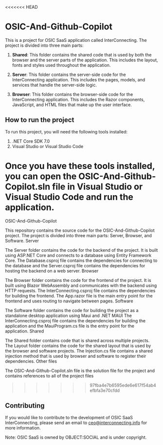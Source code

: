 <<<<<<< HEAD
# OSIC-And-Github-Copilot

This is a project for OSIC SaaS application called InterConnecting. The project is divided into three main parts:

1. **Shared**: This folder contains the shared code that is used by both the browser and the server parts of the application. This includes the layout, fonts and styles used throughout the application.

2. **Server**: This folder contains the server-side code for the InterConnecting application. This includes the pages, models, and services that handle the server-side logic.

3. **Browser**: This folder contains the browser-side code for the InterConnecting application. This includes the Razor components, JavaScript, and HTML files that make up the user interface.

## How to run the project

To run this project, you will need the following tools installed:

1. .NET Core SDK 7.0
2. Visual Studio or Visual Studio Code

Once you have these tools installed, you can open the OSIC-And-Github-Copilot.sln file in Visual Studio or Visual Studio Code and run the application.
=======
OSIC-And-Github-Copilot

This repository contains the source code for the OSIC-And-Github-Copilot project. The project is divided into three main parts: Server, Browser, and Software.
Server

The Server folder contains the code for the backend of the project. It is built using ASP.NET Core and connects to a database using Entity Framework Core. The Database.csproj file contains the dependencies for connecting to the database and the Server.csproj file contains the dependencies for hosting the backend on a web server.
Browser

The Browser folder contains the code for the frontend of the project. It is built using Blazor WebAssembly and communicates with the backend using HTTP requests. The InterConnecting.csproj file contains the dependencies for building the frontend. The App.razor file is the main entry point for the frontend and uses routing to navigate between pages.
Software

The Software folder contains the code for building the project as a standalone desktop application using Maui and .NET MAUI The InterConnecting.csproj file contains the dependencies for building the application and the MauiProgram.cs file is the entry point for the application.
Shared

The Shared folder contains code that is shared across multiple projects. The Layout folder contains the code for the shared layout that is used by the browser and software projects. The Injection.cs file contains a shared injection method that is used by browser and software to register their dependencies.
Other files

The OSIC-And-Github-Copilot.sln file is the solution file for the project and contains references to all of the project files
>>>>>>> 97fba4e7b6595ede6e617f54ab4efbfa3e70cfdd

## Contributing

If you would like to contribute to the development of OSIC SaaS InterConnecting, please send an email to ceo@interconnecting.info for more information.

Note: OSIC SaaS is owned by OBJECT:SOCIAL and is under copyright.
